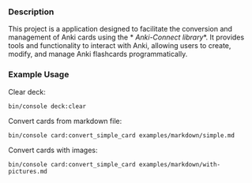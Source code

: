 ### Description

This project is a application designed to facilitate the conversion and management of Anki cards using the *
*Anki-Connect library**. It provides tools and functionality to interact with Anki, allowing users to create, modify,
and manage Anki flashcards programmatically.

### Example Usage

Clear deck:

```shell
bin/console deck:clear
```

Convert cards from markdown file:

```shell
bin/console card:convert_simple_card examples/markdown/simple.md
```

Convert cards with images:

```shell
bin/console card:convert_simple_card examples/markdown/with-pictures.md
```
